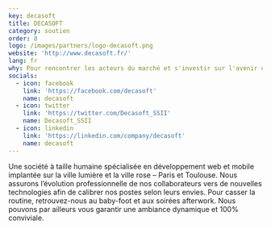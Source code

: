 ```yaml
---
key: decasoft
title: DECASOFT
category: soutien
order: 8
logo: /images/partners/logo-decasoft.png
website: 'http://www.decasoft.fr/'
lang: fr
why: Pour rencontrer les acteurs du marché et s'investir sur l'avenir du numérique
socials:
  - icon: facebook
    link: 'https://facebook.com/decasoft'
    name: decasoft
  - icon: twitter
    link: 'https://twitter.com/Decasoft_SSII'
    name: Decasoft_SSII
  - icon: linkedin
    link: 'https://linkedin.com/company/decasoft'
    name: decasoft
---
```

Une société à taille humaine spécialisée en développement web et mobile implantée sur la ville lumière et la ville rose – Paris et Toulouse.
Nous assurons l’évolution professionnelle de nos collaborateurs vers de nouvelles technologies afin de calibrer nos postes selon leurs envies.
Pour casser la routine, retrouvez-nous au baby-foot et aux soirées afterwork. Nous pouvons par ailleurs vous garantir une ambiance dynamique et 100% conviviale.  
